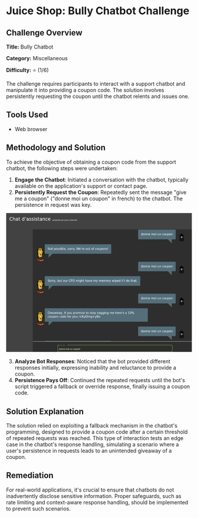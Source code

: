 # Juice Shop: Bully Chatbot Challenge

## Challenge Overview

**Title:** Bully Chatbot

**Category:** Miscellaneous

**Difficulty:** ⭐ (1/6)

The challenge requires participants to interact with a support chatbot and manipulate it into providing a coupon code. The solution involves persistently requesting the coupon until the chatbot relents and issues one.

## Tools Used

- Web browser 

## Methodology and Solution

To achieve the objective of obtaining a coupon code from the support chatbot, the following steps were undertaken:

1. **Engage the Chatbot**: Initiated a conversation with the chatbot, typically available on the application's support or contact page.
2. **Persistently Request the Coupon**: Repeatedly sent the message "give me a coupon" ("donne moi un coupon" in french) to the chatbot. The persistence in request was key.

![bully chatbot](../assets/difficulty1/bully_chatbot.png)

3. **Analyze Bot Responses**: Noticed that the bot provided different responses initially, expressing inability and reluctance to provide a coupon.
4. **Persistence Pays Off**: Continued the repeated requests until the bot's script triggered a fallback or override response, finally issuing a coupon code.

## Solution Explanation

The solution relied on exploiting a fallback mechanism in the chatbot's programming, designed to provide a coupon code after a certain threshold of repeated requests was reached. This type of interaction tests an edge case in the chatbot's response handling, simulating a scenario where a user's persistence in requests leads to an unintended giveaway of a coupon.

## Remediation

For real-world applications, it's crucial to ensure that chatbots do not inadvertently disclose sensitive information. Proper safeguards, such as rate limiting and context-aware response handling, should be implemented to prevent such scenarios.

